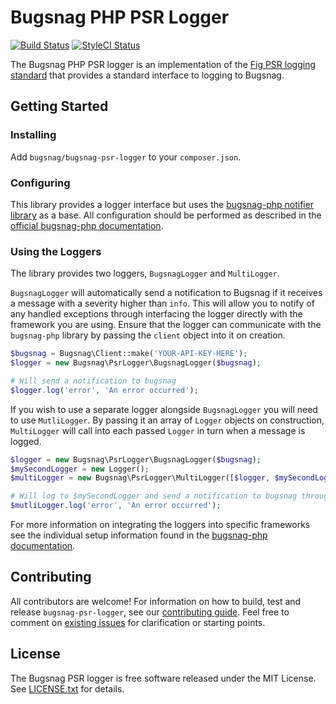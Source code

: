 # Bugsnag PHP PSR Logger

[![Build Status](https://img.shields.io/travis/bugsnag/bugsnag-psr-logger/master.svg?style=flat-square)](https://travis-ci.org/bugsnag/bugsnag-psr-logger)
[![StyleCI Status](https://styleci.io/repos/62041635/shield?branch=master)](https://styleci.io/repos/62041635)


The Bugsnag PHP PSR logger is an implementation of the [Fig PSR logging standard](https://github.com/php-fig/fig-standards/blob/master/accepted/PSR-3-logger-interface.md) that provides a standard interface to logging to Bugsnag.


## Getting Started


### Installing

Add `bugsnag/bugsnag-psr-logger` to your `composer.json`.  

### Configuring

This library provides a logger interface but uses the [bugsnag-php notifier library](https://github.com/bugsnag/bugsnag-php) as a base.  All configuration should be performed as described in the [official bugsnag-php documentation](https://docs.bugsnag.com/platforms/php/).

### Using the Loggers

The library provides two loggers, `BugsnagLogger` and `MultiLogger`.

`BugsnagLogger` will automatically send a notification to Bugsnag if it receives a message with a severity higher than `info`.  This will allow you to notify of any handled exceptions through interfacing the logger directly with the framework you are using.  Ensure that the logger can communicate with the `bugsnag-php` library by passing the `client` object into it on creation.

```php
$bugsnag = Bugsnag\Client::make('YOUR-API-KEY-HERE');
$logger = new Bugsnag\PsrLogger\BugsnagLogger($bugsnag);

# Will send a notification to bugsnag
$logger.log('error', 'An error occurred');
```


If you wish to use a separate logger alongside `BugsnagLogger` you will need to use `MutliLogger`.  By passing it an array of `Logger` objects on construction, `MultiLogger` will call into each passed `Logger` in turn when a message is logged.

```php
$logger = new Bugsnag\PsrLogger\BugsnagLogger($bugsnag);
$mySecondLogger = new Logger();
$multiLogger = new Bugsnag\PsrLogger\MultiLogger([$logger, $mySecondLogger]);

# Will log to $mySecondLogger and send a notification to bugsnag through $logger
$mutliLogger.log('error', 'An error occurred');
```


For more information on integrating the loggers into specific frameworks see the individual setup information found in the [bugsnag-php documentation](https://docs.bugsnag.com/platforms/php/).


## Contributing

All contributors are welcome! For information on how to build, test and release
`bugsnag-psr-logger`, see our [contributing guide](CONTRIBUTING.md). Feel free
to comment on [existing issues](https://github.com/bugsnag/bugsnag-psr-logger/issues)
for clarification or starting points.

## License

The Bugsnag PSR logger is free software released under the MIT License.
See [LICENSE.txt](LICENSE.txt) for details.
